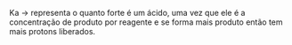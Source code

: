 Ka -> representa o quanto forte é um ácido, uma vez que ele é a concentração de produto por reagente e se forma mais produto então tem mais protons liberados. 